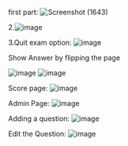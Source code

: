first part:
![Screenshot (1643)](https://github.com/user-attachments/assets/8d00b2d4-1424-4360-a59f-373d7c298936)

2.![image](https://github.com/user-attachments/assets/af7f8191-eb83-4b3f-8816-5e37e5225d00)

3.Quit exam option:
![image](https://github.com/user-attachments/assets/2dac28b5-c772-46df-8143-d1879692c242)

Show Answer by flipping the page

![image](https://github.com/user-attachments/assets/b94bcefa-2625-4437-b68e-9b041e3f360e)
![image](https://github.com/user-attachments/assets/d7c1194e-4bf2-4cea-89a4-9d5e8da6f2e4)

Score page:
![image](https://github.com/user-attachments/assets/fdd6bf91-0586-4625-9f8c-e9dc0f6b066e)

Admin Page:
![image](https://github.com/user-attachments/assets/3dc03bda-132f-45aa-8f6f-033d2ffbb838)

Adding a question:
![image](https://github.com/user-attachments/assets/81b76402-0933-444b-9496-8a73f7fe4ed4)


Edit the Question:
![image](https://github.com/user-attachments/assets/75627214-3dc7-4f66-9bc7-c5942d16639a)
